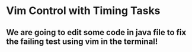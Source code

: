 # Vim Control with Timing Tasks
## We are going to edit some code in java file to fix the failing test using vim in the terminal!

